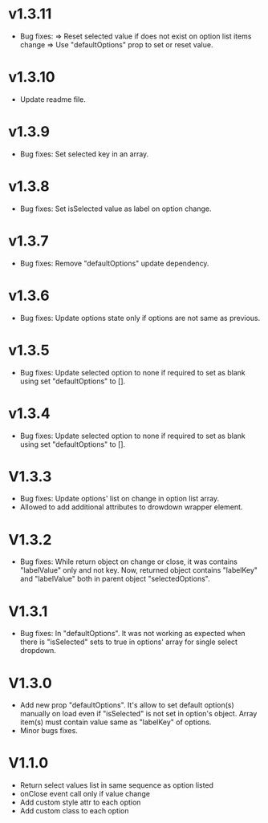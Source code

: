 # v1.3.11

- Bug fixes:
  => Reset selected value if does not exist on option list items change
  => Use "defaultOptions" prop to set or reset value.

# v1.3.10

- Update readme file.

# v1.3.9

- Bug fixes: Set selected key in an array.

# v1.3.8

- Bug fixes: Set isSelected value as label on option change.

# v1.3.7

- Bug fixes: Remove "defaultOptions" update dependency.

# v1.3.6

- Bug fixes: Update options state only if options are not same as previous.

# v1.3.5

- Bug fixes: Update selected option to none if required to set as blank using set "defaultOptions" to [].

# v1.3.4

- Bug fixes: Update selected option to none if required to set as blank using set "defaultOptions" to [].

# V1.3.3

- Bug fixes: Update options' list on change in option list array.
- Allowed to add additional attributes to drowdown wrapper element.

# V1.3.2

- Bug fixes: While return object on change or close, it was contains "labelValue" only and not key. Now, returned object contains "labelKey" and "labelValue" both in parent object "selectedOptions".

# V1.3.1

- Bug fixes: In "defaultOptions". It was not working as expected when there is "isSelected" sets to true in options' array for single select dropdown.

# V1.3.0

- Add new prop "defaultOptions". It's allow to set default option(s) manually on load even if "isSelected" is not set in option's object. Array item(s) must contain value same as "labelKey" of options.
- Minor bugs fixes.

# V1.1.0

- Return select values list in same sequence as option listed
- onClose event call only if value change
- Add custom style attr to each option
- Add custom class to each option
